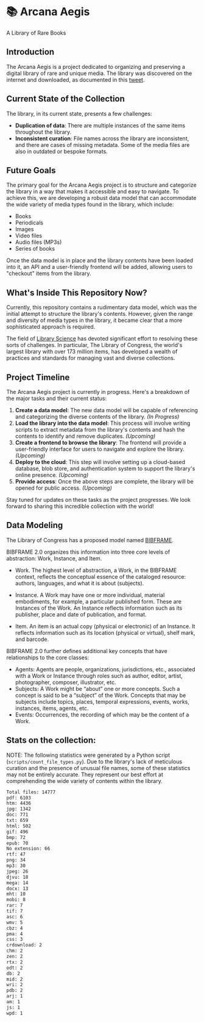 # 📚 Arcana Aegis

A Library of Rare Books

## Introduction

The Arcana Aegis is a project dedicated to organizing and preserving a digital
library of rare and unique media. The library was discovered on the internet
and downloaded, as documented in this
[tweet](https://twitter.com/tawnniee/status/1665973663546613762?s=20).

## Current State of the Collection

The library, in its current state, presents a few challenges:

* **Duplication of data**: There are multiple instances of the same items
  throughout the library.
* **Inconsistent curation**: File names across the library are inconsistent,
  and there are cases of missing metadata. Some of the media files are also in
  outdated or bespoke formats.

## Future Goals

The primary goal for the Arcana Aegis project is to structure and categorize
the library in a way that makes it accessible and easy to navigate. To achieve
this, we are developing a robust data model that can accommodate the wide
variety of media types found in the library, which include:

* Books
* Periodicals
* Images
* Video files
* Audio files (MP3s)
* Series of books

Once the data model is in place and the library contents have been loaded into
it, an API and a user-friendly frontend will be added, allowing users to
"checkout" items from the library.

## What's Inside This Repository Now?

Currently, this repository contains a rudimentary data model, which was the
initial attempt to structure the library's contents. However, given the range
and diversity of media types in the library, it became clear that a more
sophisticated approach is required. 

The field of [Library
Science](https://en.wikipedia.org/wiki/Library_and_information_science) has
devoted significant effort to resolving these sorts of challenges. In
particular, The Library of Congress, the world's largest library with over 173
million items, has developed a wealth of practices and standards for managing
vast and diverse collections.

## Project Timeline

The Arcana Aegis project is currently in progress. Here's a breakdown of the
major tasks and their current status:

1. **Create a data model**: The new data model will be capable of referencing
   and categorizing the diverse contents of the library. *(In Progress)*
2. **Load the library into the data model**: This process will involve writing
   scripts to extract metadata from the library's contents and hash the
   contents to identify and remove duplicates. *(Upcoming)*
3. **Create a frontend to browse the library**: The frontend will provide a
   user-friendly interface for users to navigate and explore the library.
   *(Upcoming)*
4. **Deploy to the cloud**: This step will involve setting up a cloud-based
   database, blob store, and authentication system to support the library's
   online presence. *(Upcoming)*
5. **Provide access**: Once the above steps are complete, the library will be
   opened for public access. *(Upcoming)*

Stay tuned for updates on these tasks as the project progresses. We look
forward to sharing this incredible collection with the world!

## Data Modeling

The Library of Congress has a proposed model named [BIBFRAME](https://www.loc.gov/bibframe/docs/bibframe2-model.html).

BIBFRAME 2.0 organizes this information into three core levels of abstraction: Work, Instance, and Item.

* Work.  The highest level of abstraction, a Work, in the BIBFRAME context,
  reflects the conceptual essence of the cataloged resource:  authors,
  languages, and what it is about (subjects).

* Instance.  A Work may have one or more individual, material embodiments, for
  example, a particular published form. These are Instances of the Work.  An
  Instance reflects information such as its publisher, place and date of
  publication, and format.

* Item.   An item is an actual copy (physical or electronic) of an Instance. It
  reflects information such as its location (physical or virtual), shelf mark,
  and barcode.

BIBFRAME 2.0 further defines additional key concepts that have relationships to the core classes:

* Agents:  Agents are people, organizations, jurisdictions, etc., associated
  with a Work or Instance through roles such as author, editor, artist,
  photographer, composer, illustrator, etc.
* Subjects:  A Work might be “about” one or more concepts. Such a concept is
  said to be a “subject” of the Work. Concepts that may be subjects include
  topics, places, temporal expressions, events, works, instances, items,
  agents, etc.
* Events:  Occurrences, the recording of which may be the content of a Work.

## Stats on the collection:

NOTE: The following statistics were generated by a Python script
(`scripts/count_file_types.py`). Due to the library's lack of meticulous curation
and the presence of unusual file names, some of these statistics may not be
entirely accurate. They represent our best effort at comprehending the wide
variety of contents within the library.

```sh
Total files: 14777
pdf: 6103
htm: 4436
jpg: 1342
doc: 771
txt: 659
html: 502
gif: 496
bmp: 72
epub: 70
No extension: 66
rtf: 47
png: 34
mp3: 30
jpeg: 26
djvu: 18
mega: 14
docx: 13
mht: 10
mobi: 8
rar: 7
tif: 7
asc: 6
wmv: 5
cbz: 4
pma: 4
css: 3
crdownload: 2
chm: 2
zen: 2
rtx: 2
odt: 2
db: 2
mid: 2
wri: 2
pdb: 2
arj: 1
am: 1
js: 1
wpd: 1
```
